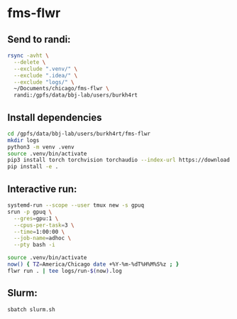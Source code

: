 # fms-flwr

## Send to randi:

```bash
rsync -avht \
  --delete \
  --exclude ".venv/" \
  --exclude ".idea/" \
  --exclude "logs/" \
  ~/Documents/chicago/fms-flwr \
  randi:/gpfs/data/bbj-lab/users/burkh4rt
```

## Install dependencies

```bash
cd /gpfs/data/bbj-lab/users/burkh4rt/fms-flwr
mkdir logs
python3 -m venv .venv
source .venv/bin/activate
pip3 install torch torchvision torchaudio --index-url https://download.pytorch.org/whl/cu128
pip install -e .
```

## Interactive run:

```bash
systemd-run --scope --user tmux new -s gpuq
srun -p gpuq \
  --gres=gpu:1 \
  --cpus-per-task=3 \
  --time=1:00:00 \
  --job-name=adhoc \
  --pty bash -i

source .venv/bin/activate
now() { TZ=America/Chicago date +%Y-%m-%dT%H%M%S%z ; }
flwr run . | tee logs/run-$(now).log
```

## Slurm:

```bash
sbatch slurm.sh
```

<!--

Format:
```
isort src/
black src/
shfmt -w *.sh
prettier --write --print-width 81 --prose-wrap always *.md
```

-->
